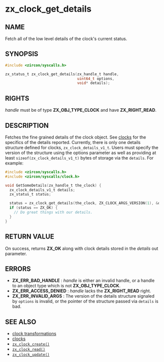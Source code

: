# zx_clock_get_details

## NAME

<!-- Updated by update-docs-from-abigen, do not edit. -->

Fetch all of the low level details of the clock's current status.

## SYNOPSIS

<!-- Updated by update-docs-from-abigen, do not edit. -->

```c
#include <zircon/syscalls.h>

zx_status_t zx_clock_get_details(zx_handle_t handle,
                                 uint64_t options,
                                 void* details);
```

## RIGHTS

<!-- Updated by update-docs-from-abigen, do not edit. -->

*handle* must be of type **ZX_OBJ_TYPE_CLOCK** and have **ZX_RIGHT_READ**.

## DESCRIPTION

Fetches the fine grained details of the clock object.  See
[clocks](/docs/concepts/objects/clock.md) for the specifics of the details
reported.  Currently, there is only one details structure defined for clocks,
`zx_clock_details_v1_t`.  Users must specify the version of the structure using
the options parameter as well as providing at least
`sizeof(zx_clock_details_v1_t)` bytes of storage via the `details`.  For
example:

```c
#include <zircon/syscalls.h>
#include <zircon/syscalls/clock.h>

void GetSomeDetails(zx_handle_t the_clock) {
  zx_clock_details_v1_t details;
  zx_status_t status;

  status = zx_clock_get_details(the_clock, ZX_CLOCK_ARGS_VERSION(1), &details);
  if (status == ZX_OK) {
    // Do great things with our details.
  }
}
```

## RETURN VALUE

On success, returns **ZX_OK** along with clock details stored in the *details*
out parameter.

## ERRORS

 - **ZX_ERR_BAD_HANDLE** : *handle* is either an invalid handle, or a handle to
   an object type which is not **ZX_OBJ_TYPE_CLOCK**.
 - **ZX_ERR_ACCESS_DENIED** : *handle* lacks the **ZX_RIGHT_READ** right.
 - **ZX_ERR_INVALID_ARGS** : The version of the details structure signaled by
   `options` is invalid, or the pointer of the structure passed via `details` is bad.

## SEE ALSO

 - [clock transformations](/docs/concepts/objects/clock_transformations.md)
 - [clocks](/docs/concepts/objects/clock.md)
 - [`zx_clock_create()`]
 - [`zx_clock_read()`]
 - [`zx_clock_update()`]

<!-- References updated by update-docs-from-abigen, do not edit. -->

[`zx_clock_create()`]: clock_create.md
[`zx_clock_read()`]: clock_read.md
[`zx_clock_update()`]: clock_update.md
